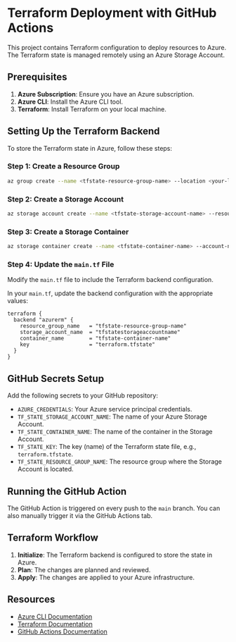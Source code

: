 # Terraform Deployment with GitHub Actions

This project contains Terraform configuration to deploy resources to Azure. The Terraform state is managed remotely using an Azure Storage Account.

## Prerequisites

1. **Azure Subscription**: Ensure you have an Azure subscription.
2. **Azure CLI**: Install the Azure CLI tool.
3. **Terraform**: Install Terraform on your local machine.

## Setting Up the Terraform Backend

To store the Terraform state in Azure, follow these steps:

### Step 1: Create a Resource Group

```bash
az group create --name <tfstate-resource-group-name> --location <your-location>
```

### Step 2: Create a Storage Account

```bash
az storage account create --name <tfstate-storage-account-name> --resource-group <tfstate-resource-group-name> --location <your-location> --sku Standard_LRS
```

### Step 3: Create a Storage Container

```bash
az storage container create --name <tfstate-container-name> --account-name <tfstate-storage-account-name>
```

### Step 4: Update the `main.tf` File

Modify the `main.tf` file to include the Terraform backend configuration.

In your `main.tf`, update the backend configuration with the appropriate values:

```hcl
terraform {
  backend "azurerm" {
    resource_group_name   = "tfstate-resource-group-name"
    storage_account_name  = "tfstatestorageaccountname"
    container_name        = "tfstate-container-name"
    key                   = "terraform.tfstate"
  }
}
```

## GitHub Secrets Setup

Add the following secrets to your GitHub repository:

- `AZURE_CREDENTIALS`: Your Azure service principal credentials.
- `TF_STATE_STORAGE_ACCOUNT_NAME`: The name of your Azure Storage Account.
- `TF_STATE_CONTAINER_NAME`: The name of the container in the Storage Account.
- `TF_STATE_KEY`: The key (name) of the Terraform state file, e.g., `terraform.tfstate`.
- `TF_STATE_RESOURCE_GROUP_NAME`: The resource group where the Storage Account is located.

## Running the GitHub Action

The GitHub Action is triggered on every push to the `main` branch. You can also manually trigger it via the GitHub Actions tab.

## Terraform Workflow

1. **Initialize**: The Terraform backend is configured to store the state in Azure.
2. **Plan**: The changes are planned and reviewed.
3. **Apply**: The changes are applied to your Azure infrastructure.

## Resources

- [Azure CLI Documentation](https://docs.microsoft.com/en-us/cli/azure/)
- [Terraform Documentation](https://www.terraform.io/docs/)
- [GitHub Actions Documentation](https://docs.github.com/en/actions)